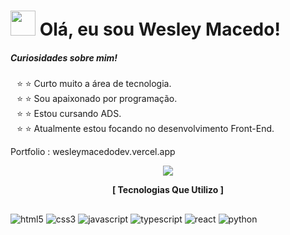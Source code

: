 # <img style="width: 40px" src="https://user-images.githubusercontent.com/123600728/231845348-202c314d-f3cf-4db7-b10a-55ddf9ce5ab2.png"/> Olá, eu sou Wesley Macedo! 

##### Curiosidades sobre mim!
<ul style="list-style: '⭐ '">
  <li>⭐ Curto muito a área de tecnologia.</li>
  <li>⭐ Sou apaixonado por programação.</li>
  <li>⭐ Estou cursando ADS.</li>
  <li>⭐ Atualmente estou focando no desenvolvimento Front-End.</li>
</ul>


Portfolio : wesleymacedodev.vercel.app

<p align="center"><img src="https://github-readme-stats.vercel.app/api?username=wesleymacedodev&theme=dracula&show_icons=true&locale=pt-br"></p>

<p align="center" style="font-weight: bold">[ Tecnologias Que Utilizo ]</p>
<div style="display: inline-block;">
<p align="center">
<img align="center" src="https://img.shields.io/badge/HTML5-E34F26?style=for-the-badge&logo=html5&logoColor=white" alt="html5"/>
<img align="center" src="https://img.shields.io/badge/CSS3-1572B6?style=for-the-badge&logo=css3&logoColor=white" alt="css3"/>
<img align="center" src="https://img.shields.io/badge/JavaScript-323330?style=for-the-badge&logo=javascript&logoColor=F7DF1E" alt="javascript"/>
<img align="center" src="https://img.shields.io/badge/TypeScript-007ACC?style=for-the-badge&logo=typescript&logoColor=white" alt="typescript"/>
<img align="center" src="https://img.shields.io/badge/React-20232A?style=for-the-badge&logo=react&logoColor=61DAFB" alt="react">
<img align="center" src="https://img.shields.io/badge/Python-14354C?style=for-the-badge&logo=python&logoColor=white" alt="python"/>
</p>
</div>
